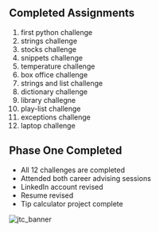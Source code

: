 ## Completed Assignments

1. first python challenge
2. strings challenge
3. stocks challenge
4. snippets challenge
5. temperature challenge
6. box office challenge
7. strings and list challenge
8. dictionary challenge
9. library challegne
10. play-list challenge
11. exceptions challenge
12. laptop challenge

## Phase One Completed

- All 12 challenges are completed 
- Attended both career advising sessions
- LinkedIn account revised
- Resume revised
- Tip calculator project complete
 

<img src="https://user-images.githubusercontent.com/7483633/131503466-5944f383-11c7-4444-83eb-fb8bf10a3c78.jpeg" alt="jtc_banner" style="max-width: 100%;">